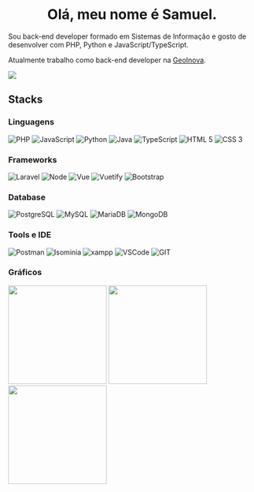 <h1 align="center">Olá, meu nome é Samuel.</h1>

Sou back-end developer formado em Sistemas de Informação e gosto de desenvolver com PHP, Python e JavaScript/TypeScript.

Atualmente trabalho como back-end developer na [GeoInova](geoinova.com.br).

[<img src="https://img.shields.io/badge/linkedin-%230077B5.svg?&style=for-the-badge&logo=linkedin&logoColor=white" />](https://www.linkedin.com/in/samuelmarques231198/)

## Stacks

### Linguagens
![PHP](https://img.shields.io/badge/PHP-777BB4?style=for-the-badge&logo=php&logoColor=white)
![JavaScript](https://img.shields.io/badge/JavaScript-323330?style=for-the-badge&logo=javascript&logoColor=F7DF1E)
![Python](https://img.shields.io/badge/Python-00264d?style=for-the-badge&logo=python&logoColor=FFD43B)
![Java](https://img.shields.io/badge/Java-FFFFFF?style=for-the-badge&logo=java&logoColor=red)
![TypeScript](https://img.shields.io/badge/TypeScript-007ACC?style=for-the-badge&logo=typescript&logoColor=white)
![HTML 5](https://img.shields.io/badge/HTML5-E34F26?style=for-the-badge&logo=html5&logoColor=white)
![CSS 3](https://img.shields.io/badge/CSS3-1572B6?style=for-the-badge&logo=css3&logoColor=white)

### Frameworks
![Laravel](https://img.shields.io/badge/Laravel-FF2D20?style=for-the-badge&logo=laravel&logoColor=white)
![Node](https://img.shields.io/badge/Node.js-339933?style=for-the-badge&logo=nodedotjs&logoColor=white)
![Vue](https://img.shields.io/badge/Vue.js-35495E?style=for-the-badge&logo=vuedotjs&logoColor=4FC08D)
![Vuetify](https://img.shields.io/badge/Vuetify-1867C0?style=for-the-badge&logo=vuetify&logoColor=white)
![Bootstrap](https://img.shields.io/badge/Bootstrap-563D7C?style=for-the-badge&logo=bootstrap&logoColor=white)

### Database
![PostgreSQL](https://img.shields.io/badge/PostgreSQL-316192?style=for-the-badge&logo=postgresql&logoColor=white)
![MySQL](https://img.shields.io/badge/MySQL-005C84?style=for-the-badge&logo=mysql&logoColor=white)
![MariaDB](https://img.shields.io/badge/MariaDB-003545?style=for-the-badge&logo=mariadb&logoColor=white)
![MongoDB](https://img.shields.io/badge/MongoDB-4EA94B?style=for-the-badge&logo=mongodb&logoColor=white)

### Tools e IDE
![Postman](https://img.shields.io/badge/Postman-FF6C37?style=for-the-badge&logo=Postman&logoColor=white)
![Isominia](https://img.shields.io/badge/Insomnia-5849be?style=for-the-badge&logo=Insomnia&logoColor=white)
![xampp](https://img.shields.io/badge/Xampp-F37623?style=for-the-badge&logo=xampp&logoColor=white)
![VSCode](https://img.shields.io/badge/Visual_Studio_Code-0078D4?style=for-the-badge&logo=visual%20studio%20code&logoColor=white)
![GIT](https://img.shields.io/badge/GIT-E44C30?style=for-the-badge&logo=git&logoColor=white)

### Gráficos
<div>
    <img src="https://github-readme-stats.vercel.app/api/top-langs/?username=Sam231198&show_icons=true&theme=github_dark&layout=compact&hide_border=true" height="200">
    <img src="https://github-readme-stats.vercel.app/api?username=Sam231198&show_icons=true&theme=github_dark&hide_border=true" height="200">
    <img src="http://github-readme-streak-stats.herokuapp.com?user=Sam231198&theme=github-dark&hide_border=true&date_format=j%20M%5B%20Y%5D&stroke=4C8EDA&dates=4C8EDA&ring=4C8EDA" height="200">
</div>
